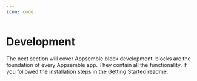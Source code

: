 ```yaml
---
icon: code
---
```


# Development

The next section will cover Appsemble block development. blocks are the foundation of every
Appsemble app. They contain all the functionality. If you followed the installation steps in the
[Getting Started](https://gitlab.com/appsemble/appsemble/blob/main/README.md#getting-started)
readme.
